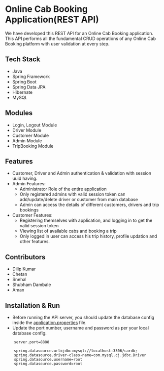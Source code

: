 
# Online Cab Booking Application(REST API)

We have developed this REST API for an Online Cab Booking application. This API performs all the fundamental CRUD operations of any Online Cab Booking platform with user validation at every step.

## Tech Stack

* Java
* Spring Framework
* Spring Boot
* Spring Data JPA
* Hibernate
* MySQL

## Modules

* Login, Logout Module
* Driver Module
* Customer Module
* Admin Module
* TripBooking Module

## Features

* Customer, Driver and Admin authentication & validation with session uuid having.
* Admin Features:
    * Administrator Role of the entire application
    * Only registered admins with valid session token can add/update/delete driver or customer from main database
    * Admin can access the details of different customers, drivers and trip bookings
* Customer Features:
    * Registering themselves with application, and logging in to get the valid session token
    * Viewing list of available cabs and booking a trip
    * Only logged in user can access his trip history, profile updation and other features.

## Contributors

* Dilip Kumar
* Chetan
* Snehal
* Shubham Dambale
* Aman

## Installation & Run

* Before running the API server, you should update the database config inside the [application.properties](E-Commerce-Backend\src\main\resources\application.properties) file. 
* Update the port number, username and password as per your local database config.

```
    server.port=8888

    spring.datasource.url=jdbc:mysql://localhost:3306/cardb;
    spring.datasource.driver-class-name=com.mysql.cj.jdbc.Driver
    spring.datasource.username=root
    spring.datasource.password=root

```

